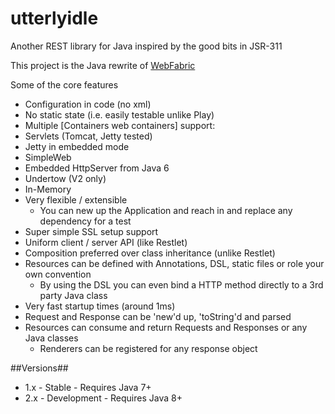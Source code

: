 utterlyidle
===========

Another REST library for Java inspired by the good bits in JSR-311 

This project is the Java rewrite of [WebFabric](http://code.google.com/p/webfabric/)

Some of the core features
  * Configuration in code (no xml)
  * No static state (i.e. easily testable unlike Play)
  * Multiple [Containers web containers] support:
   * Servlets (Tomcat, Jetty tested)
   * Jetty in embedded mode
   * SimpleWeb
   * Embedded HttpServer from Java 6
   * Undertow (V2 only)
   * In-Memory
  * Very flexible / extensible
    * You can new up the Application and reach in and replace any dependency for a test
  * Super simple SSL setup support
  * Uniform client / server API (like Restlet)
  * Composition preferred over class inheritance (unlike Restlet)
  * Resources can be defined with Annotations, DSL, static files or role your own convention
    * By using the DSL you can even bind a HTTP method directly to a 3rd party Java class
  * Very fast startup times (around 1ms)
  * Request and Response can be 'new'd up, 'toString'd and parsed
  * Resources can consume and return Requests and Responses or any Java classes
    * Renderers can be registered for any response object


##Versions##

 * 1.x - Stable - Requires Java 7+
 * 2.x - Development - Requires Java 8+
  
 
